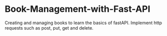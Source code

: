 # Book-Management-with-Fast-API
Creating and managing books to learn the basics of fastAPI.
Implement http requests such as post, put, get and delete.
